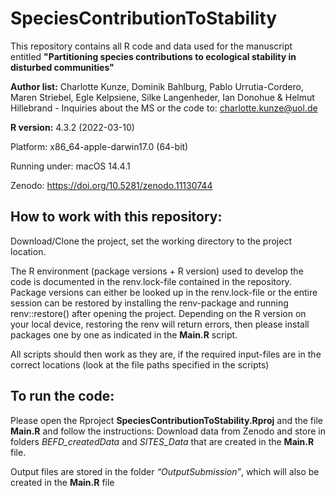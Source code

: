 # SpeciesContributionToStability
This repository contains all R code and data used for the manuscript entitled **"Partitioning species contributions to ecological stability in disturbed communities"**

**Author list:** Charlotte Kunze, Dominik Bahlburg, Pablo Urrutia-Cordero, Maren Striebel, Egle Kelpsiene, Silke Langenheder, Ian Donohue & Helmut Hillebrand
      - Inquiries about the MS or the code to: charlotte.kunze@uol.de

**R version:** 4.3.2 (2022-03-10)

Platform: x86_64-apple-darwin17.0 (64-bit)

Running under: macOS 14.4.1

Zenodo: https://doi.org/10.5281/zenodo.11130744 


## How to work with this repository:

Download/Clone the project, set the working directory to the project location. 

The R environment (package versions + R version) used to develop the code is documented in the renv.lock-file contained in the repository. Package versions can either be looked up in the renv.lock-file or the entire session can be restored by installing the renv-package and running renv::restore() after opening the project. Depending on the R version on your local device, restoring the renv will return errors, then please install packages one by one as indicated in the **Main.R** script.

All scripts should then work as they are, if the required input-files are in the correct locations (look at the file paths specified in the scripts)



## To run the code: 

Please open the Rproject **SpeciesContributionToStability.Rproj** and the file **Main.R** and follow the instructions: Download data from Zenodo and store in folders *BEFD_createdData* and *SITES_Data* that are created in the **Main.R** file.

Output files are stored in the folder *“OutputSubmission”*, which will also be created in the **Main.R** file



